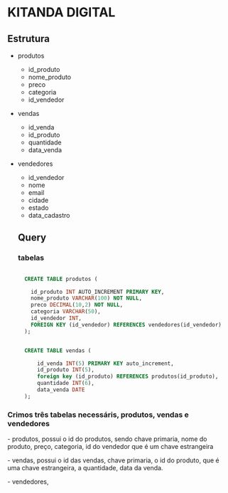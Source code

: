 # KITANDA DIGITAL
## Estrutura
- produtos
  - id_produto
  - nome_produto
  - preco
  - categoria
  - id_vendedor

- vendas
  - id_venda
  - id_produto
  - quantidade
  - data_venda
 
- vendedores
  - id_vendedor
  - nome
  - email
  - cidade
  - estado
  - data_cadastro

  ## Query
  ### tabelas
  ```sql
  
    CREATE TABLE produtos (
  
      id_produto INT AUTO_INCREMENT PRIMARY KEY,
      nome_produto VARCHAR(100) NOT NULL,
      preco DECIMAL(10,2) NOT NULL,
      categoria VARCHAR(50),
      id_vendedor INT,
      FOREIGN KEY (id_vendedor) REFERENCES vendedores(id_vendedor)
    );


    CREATE TABLE vendas (
  
        id_venda INT(5) PRIMARY KEY auto_increment,
        id_produto INT(5),
        foreign key (id_produto) REFERENCES produtos(id_produto),
        quantidade INT(6),
        data_venda DATE
    );
  
  ```

### Crimos três tabelas necessáris, produtos, vendas e vendedores</p>
<p></p>
<p> - produtos, possui o id do produtos, sendo chave primaria, nome do produto, preço, categoria, id do vendedor que é um chave estrangeira</p>
<p> - vendas, possui o id das vendas, chave primaria, o id do produto, que é uma chave estrangeira, a quantidade, data da venda.</p>
<p> - vendedores, </p>
